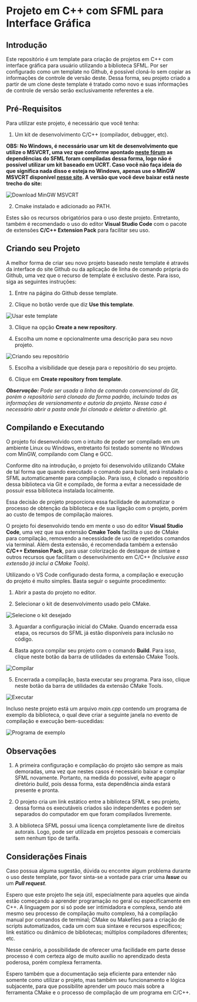 # Projeto em C++ com SFML para Interface Gráfica

## Introdução

Este repositório é um template para criação de projetos em C++ com interface gráfica para usuário utilizando a biblioteca SFML. Por ser configurado como um template no Github, é possível cloná-lo sem copiar as informações de controle de versão deste. Dessa forma, seu projeto criado a partir de um clone deste template é tratado como novo e suas informações de controle de versão serão exclusivamente referentes a ele.

## Pré-Requisitos

Para utilizar este projeto, é necessário que você tenha:

1. Um kit de desenvolvimento C/C++ (compilador, debugger, etc).

**OBS: No Windows, é necessário usar um kit de desenvolvimento que utilize o MSVCRT, uma vez que conforme apontado [neste fórum](https://en.sfml-dev.org/forums/index.php?topic=28265.0) as dependências do SFML foram compiladas dessa forma, logo não é possível utilizar um kit baseado em UCRT. Caso você não faça ideia do que significa nada disso e esteja no Windows, apenas use o MinGW MSVCRT disponível [nesse site](https://winlibs.com/). A versão que você deve baixar está neste trecho do site:**

![Download MinGW MSVCRT](https://imgur.com/J5bfSRD.png)

2. Cmake instalado e adicionado ao PATH.

Estes são os recursos obrigatórios para o uso deste projeto. Entretanto, também é recomendado o uso do editor **Visual Studio Code** com o pacote de extensões **C/C++ Extension Pack** para facilitar seu uso.

## Criando seu Projeto

A melhor forma de criar seu novo projeto baseado neste template é através da interface do site Github ou da aplicação de linha de comando própria do Github, uma vez que o recurso de template é exclusivo deste. Para isso, siga as seguintes instruções: 

1. Entre na página do Github desse template.  

2. Clique no botão verde que diz **Use this template**.

![Usar este template](https://imgur.com/T2eswUz.png)

3. Clique na opção **Create a new repository**.

4. Escolha um nome e opcionalmente uma descrição para seu novo projeto.

![Criando seu repositório](https://imgur.com/dbtpLTF.png)

5. Escolha a visibilidade que deseja para o repositório do seu projeto.

6. Clique em **Create repository from template**.

_**Observação:** Pode ser usada a linha de comando convencional do Git, porém o repositório será clonado da forma padrão, incluindo todas as informações de versionamento e autoria do projeto. Nesse caso é necessário abrir a pasta onde foi clonado e deletar o diretório _.git_._

## Compilando e Executando

O projeto foi desenvolvido com o intuito de poder ser compilado em um ambiente Linux ou Windows, entretanto foi testado somente no Windows com MinGW, compilando com Clang e GCC.

Conforme dito na introdução, o projeto foi desenvolvido utilizando CMake de tal forma que quando executado o comando para build, será instalado o SFML automaticamente para compilação. Para isso, é clonado o repositório dessa biblioteca via Git e compilado, de forma a evitar a necessidade de possuir essa biblioteca instalada localmente. 

Essa decisão de projeto proporciona essa facilidade de automatizar o processo de obtenção da biblioteca e de sua ligação com o projeto, porém ao custo de tempos de compilação maiores.

O projeto foi desenvolvido tendo em mente o uso do editor **Visual Studio Code**, uma vez que sua extensão **Cmake Tools** facilita o uso de CMake para compilação, removendo a necessidade de uso de repetidos comandos via terminal. Além desta extensão, é recomendada também a extensão **C/C++ Extension Pack**, para usar colorização de destaque de sintaxe e outros recursos que facilitam o desenvolvimento em C/C++ _(Inclusive essa extensão já inclui a CMake Tools)_.

Utilizando o VS Code configurado desta forma, a compilação e execução do projeto é muito simples. Basta seguir o seguinte procedimento:

1. Abrir a pasta do projeto no editor.

2. Selecionar o kit de desenvolvimento usado pelo CMake.

![Selecione o kit desejado](https://imgur.com/f7UuZnn.png)

3. Aguardar a configuração inicial do CMake. Quando encerrada essa etapa, os recursos do SFML já estão disponíveis para inclusão no código.

4. Basta agora compilar seu projeto com o comando **Build**. Para isso, clique neste botão da barra de utilidades da extensão CMake Tools.

![Compilar](https://imgur.com/8pqi8D7.png)

5. Encerrada a compilação, basta executar seu programa. Para isso, clique neste botão da barra de utilidades da extensão CMake Tools.

![Executar](https://imgur.com/c3KchnQ.png)

Incluso neste projeto está um arquivo _main.cpp_ contendo um programa de exemplo da biblioteca, o qual deve criar a seguinte janela no evento de compilação e execução bem-sucedidas:

![Programa de exemplo](https://imgur.com/JkwFMVF.png)

## Observações

1. A primeira configuração e compilação do projeto são sempre as mais demoradas, uma vez que nestes casos é necessário baixar e compilar SFML novamente. Portanto, na medida do possível, evite apagar o diretório _build_, pois dessa forma, esta dependência ainda estará presente e pronta.

2. O projeto cria um link estático entre a biblioteca SFML e seu projeto, dessa forma os executáveis criados são independentes e podem ser separados do computador em que foram compilados livremente.

3. A biblioteca SFML possui uma licença completamente livre de direitos autorais. Logo, pode ser utilizada em projetos pessoais e comerciais sem nenhum tipo de tarifa.

## Considerações Finais

Caso possua alguma sugestão, dúvida ou encontre algum problema durante o uso deste template, por favor sinta-se a vontade para criar uma _**Issue**_ ou um _**Pull request**_.

Espero que este projeto lhe seja útil, especialmente para aqueles que ainda estão começando a aprender programação no geral ou especificamente em C++. A linguagem por si só pode ser intimidadora e complexa, sendo até mesmo seu processo de compilação muito complexo, há a compilação manual por comandos de terminal; CMake ou Makefiles para a criação de scripts automatizados, cada um com sua sintaxe e recursos específicos; link estático ou dinâmico de bibliotecas; múltiplos compiladores diferentes; etc.

Nesse cenário, a possibilidade de oferecer uma facilidade em parte desse processo é com certeza algo de muito auxílio no aprendizado desta poderosa, porém complexa ferramenta. 

Espero também que a documentação seja eficiente para entender não somente como utilizar o projeto, mas também seu funcionamento e lógica subjacente, para que possibilite aprender um pouco mais sobre a ferramenta CMake e o processo de compilação de um programa em C/C++.